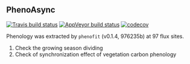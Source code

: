 
<!-- README.md is generated from README.Rmd. Please edit that file -->

## PhenoAsync

<!-- badges: start -->
[![Travis build status](https://travis-ci.org/kongdd/PhenoAsync.svg?branch=master)](https://travis-ci.org/kongdd/PhenoAsync)
[![AppVeyor build status](https://ci.appveyor.com/api/projects/status/github/kongdd/PhenoAsync?branch=master&svg=true)](https://ci.appveyor.com/project/kongdd/PhenoAsync)
[![codecov](https://codecov.io/gh/kongdd/PhenoAsync/branch/master/graph/badge.svg)](https://codecov.io/gh/kongdd/PhenoAsync)
<!-- badges: end -->

Phenology was extracted by `phenofit` (v0.1.4, 976235b) at 97 flux sites.

1.  Check the growing season dividing
2.  Check of synchronization effect of vegetation carbon phenology


